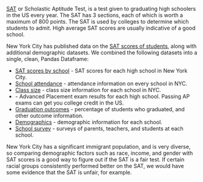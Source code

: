 <p><a href="https://en.wikipedia.org/wiki/SAT">SAT</a> or Scholastic Aptitude Test, is a test given to graduating high schoolers in the US every year. The SAT has 3 sections, each of which is worth a maximum of 800 points. The SAT is used by colleges to determine which students to admit. High average SAT scores are usually indicative of a good school.</p>

<p>New York City has published data on the <a href="https://data.cityofnewyork.us/Education/SAT-Results/f9bf-2cp4">SAT scores of students</a>, along with additional demographic datasets. We combined the following datasets into a single, clean, Pandas Dataframe:</p>

<ul>
  <li><a href="https://data.cityofnewyork.us/Education/SAT-Results/f9bf-2cp4">SAT scores by school</a> - SAT scores for each high school in New York City.</li>
  <li><a href="https://data.cityofnewyork.us/Education/School-Attendance-and-Enrollment-Statistics-by-Dis/7z8d-msnt">School attendance</a> - attendance information on every school in NYC.</li>
  <li><a href="https://data.cityofnewyork.us/Education/2010-2011-Class-Size-School-level-detail/urz7-pzb3">Class size</a> - class size information for each school in NYC.</li>
  <li><a href="https://data.cityofnewyork.us/Education/AP-College-Board-2010-School-Level-Results/itfs-ms3e"></a> - Advanced Placement exam results for each high school. Passing AP exams can get you college credit in the US.</li>
  <li><a href="https://data.cityofnewyork.us/Education/Graduation-Outcomes-Classes-Of-2005-2010-School-Le/vh2h-md7a">Graduation outcomes</a> -  percentage of students who graduated, and other outcome information.</li>
  <li><a href="https://data.cityofnewyork.us/Education/School-Demographics-and-Accountability-Snapshot-20/ihfw-zy9j">Demographics</a> - demographic information for each school.</li>
  <li><a href="https://data.cityofnewyork.us/Education/NYC-School-Survey-2011/mnz3-dyi8">School survey</a> - surveys of parents, teachers, and students at each school.</li>
</ul>

<p>New York City has a significant immigrant population, and is very diverse, so comparing demographic factors such as race, income, and gender with SAT scores is a good way to figure out if the SAT is a fair test. If certain racial groups consistently performed better on the SAT, we would have some evidence that the SAT is unfair, for example.</p>
